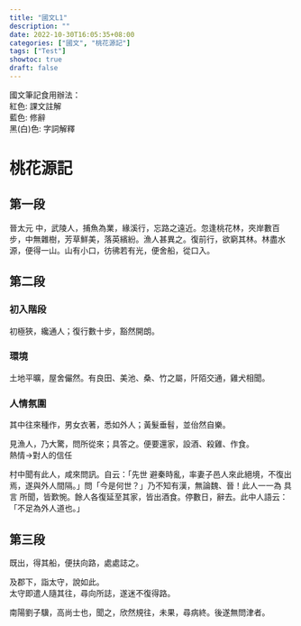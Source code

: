 ```yaml
---
title: "國文L1"
description: ""
date: 2022-10-30T16:05:35+08:00
categories: ["國文", "桃花源記"]
tags: ["Test"]
showtoc: true
draft: false
---
```


國文筆記食用辦法：  
<red>紅色</red>: 課文註解  
<blue>藍色</blue>: 修辭  
黑(白)色: 字詞解釋  

# 桃花源記
## 第一段
<tips data-c="<red>真實</red>" data-u="red">晉太元</tips> <tips data-c="<red>虛構</red><br>中，年間" data-u="red">中</tips>，武陵人，<tips data-c="<red>平凡形象</red>" data-u="red">捕魚為業</tips>，緣溪行，<tips data-c="<red>忘、逢表示意外的發現</red>" data-u="red">忘</tips>路之遠近。<tips data-c="<red>忘、逢表示意外的發現</red>" data-u="red">忽</tips>逢桃花林，夾<tips data-c="兩岸">岸</tips>數百步，中無<tips data-c="<blue>其他樹種</blue>" data-u="blue">雜樹</tips>，芳草鮮美，<tips data-c="adj.">落</tips>英繽紛。漁人甚異<tips data-c="所見景象">之</tips>。<tips data-c="又">復</tips>前行，欲窮其林。林盡水源，便得一山。山有小口，彷彿若有光，便舍船，從口入。

## 第二段
### 初入階段
初極狹，纔通人；復行數十步，豁然開朗。

### 環境
土地平曠，屋舍儼然。有良田、美池、桑、竹之屬，阡陌交通，<tips data-c="<red>鄰居彼此相距不遠</red><br>相聞，彼此可聽見<br><blue>出處《老子》第80章：<br>甘其食、美其服、安其居、樂其俗，<br>鄰國相望，雞犬之聲相聞，<br>民至老死不相<red>(不需要)</red>往來。</blue>" data-u="red">雞犬相聞</tips>。

### 人情氛圍
其中往來種作，男女衣著，<tips data-c="完全">悉</tips>如<tips data-c="<red>1. 武陵地區居民(本課採用)<br>2. 外地人</red>" data-u="red">外人</tips>；黃髮垂髫，並佁然自樂。

見漁人，<tips data-c="就">乃</tips>大驚，問<tips data-c="從哪來">所從來</tips>；具答之。便要<tips data-c="回">還</tips>家，<tips data-c="擺酒席">設酒</tips>、殺雞、作<tips data-c="一切食物">食</tips>。  
<red>熱情->對人的信任</red>

村中聞有此人，咸來問訊。自云：「<tips data-c="祖先">先世</tips> <tips data-c="<red>暗示現實黑暗</red>" data-u="red">避秦時亂</tips>，率<tips data-c="妻與子女">妻子</tips>邑人來此絕境，不復出焉，<tips data-c="於是">遂</tips>與外人間隔。」問「今是何世？」<tips data-c="竟然">乃</tips>不知有漢，無論魏、晉！<tips data-c="漁人">此人</tips>一一<tips data-c="向(居民)">為</tips> <tips data-c="詳細說明">具言</tips> <tips data-c="所知道的事">所聞</tips>，皆歎惋。餘人各復延至其家，皆出酒食。停數日，辭去。此中人<tips data-c="告訴">語</tips>云：「<tips data-c="<blue>婉曲</blue><br>為，向、對" data-u="blue">不足為外人道也</tips>。」

## 第三段
<tips data-c="在...之後<br>七月既望：7/16">既</tips>出，得其船，便扶向路，處處<tips data-c="v.">誌</tips>之。

<tips data-c="<red>因句<br>三短句(緊湊)->急於報告</red><br>如此，這件事" data-u="red">及郡下，詣太守，說如此</tips>。  
<tips data-c="<red>果句</red><br>遣，派遣<br>尋，v.<br>向，先前<br>所誌，所做的記號" data-u="red">太守即遣人隨其往，尋向所誌，遂迷不復得路</tips>。

<tips data-c="<red>虛實交錯</red>" data-u="red">南陽劉子驥</tips>，高尚士也，聞之，欣然規往，未果，<tips data-c="時間adv.">尋</tips>病終。後<tips data-c="就">遂</tips>無問津者。

